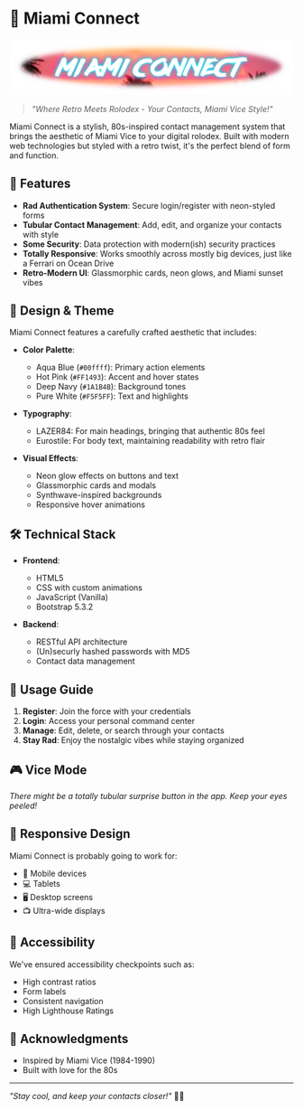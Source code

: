 # 🌴 Miami Connect

![Miami Connect](assets/readme_banner.png)

> *"Where Retro Meets Rolodex - Your Contacts, Miami Vice Style!"*

Miami Connect is a stylish, 80s-inspired contact management system that brings the aesthetic of Miami Vice to your digital rolodex. Built with modern web technologies but styled with a retro twist, it's the perfect blend of form and function.

## 🌅 Features

- **Rad Authentication System**: Secure login/register with neon-styled forms
- **Tubular Contact Management**: Add, edit, and organize your contacts with style
- **Some Security**: Data protection with modern(ish) security practices
- **Totally Responsive**: Works smoothly across mostly big devices, just like a Ferrari on Ocean Drive
- **Retro-Modern UI**: Glassmorphic cards, neon glows, and Miami sunset vibes

## 🎨 Design & Theme

Miami Connect features a carefully crafted aesthetic that includes:

- **Color Palette**:
  - Aqua Blue (`#00ffff`): Primary action elements
  - Hot Pink (`#FF1493`): Accent and hover states
  - Deep Navy (`#1A1B4B`): Background tones
  - Pure White (`#F5F5FF`): Text and highlights

- **Typography**:
  - LAZER84: For main headings, bringing that authentic 80s feel
  - Eurostile: For body text, maintaining readability with retro flair

- **Visual Effects**:
  - Neon glow effects on buttons and text
  - Glassmorphic cards and modals
  - Synthwave-inspired backgrounds
  - Responsive hover animations

## 🛠️ Technical Stack

- **Frontend**:
  - HTML5
  - CSS with custom animations
  - JavaScript (Vanilla)
  - Bootstrap 5.3.2

- **Backend**:
  - RESTful API architecture
  - (Un)securly hashed passwords with MD5
  - Contact data management

## 💾 Usage Guide

1. **Register**: Join the force with your credentials
2. **Login**: Access your personal command center
3. **Manage**: Edit, delete, or search through your contacts
4. **Stay Rad**: Enjoy the nostalgic vibes while staying organized

## 🎮 Vice Mode

*There might be a totally tubular surprise button in the app. Keep your eyes peeled!*

## 📱 Responsive Design

Miami Connect is probably going to work for:
- 📱 Mobile devices
- 💻 Tablets
- 🖥️ Desktop screens
- 📺 Ultra-wide displays

## 🌟 Accessibility

We've ensured accessibility checkpoints such as:
- High contrast ratios
- Form labels
- Consistent navigation
- High Lighthouse Ratings

## 🙏 Acknowledgments

- Inspired by Miami Vice (1984-1990)
- Built with love for the 80s

---

*"Stay cool, and keep your contacts closer!"* 🌴✨





